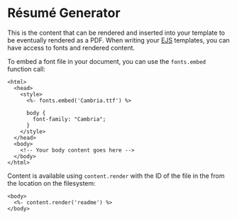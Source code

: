 # Résumé Generator

This is the content that can be rendered and inserted into your template to be
eventually rendered as a PDF. When writing your [EJS] templates, you can have
access to fonts and rendered content.

To embed a font file in your document, you can use the `fonts.embed` function
call:

```ejs
<html>
  <head>
    <style>
      <%- fonts.embed('Cambria.ttf') %>

      body {
        font-family: "Cambria";
      }
    </style>
  </head>
  <body>
    <!-- Your body content goes here -->
  </body>
</html>
```

Content is available using `content.render` with the ID of the file in the
from the location on the filesystem:

```ejs
<body>
  <%- content.render('readme') %>
</body>
```

[EJS]: https://ejs.co/
